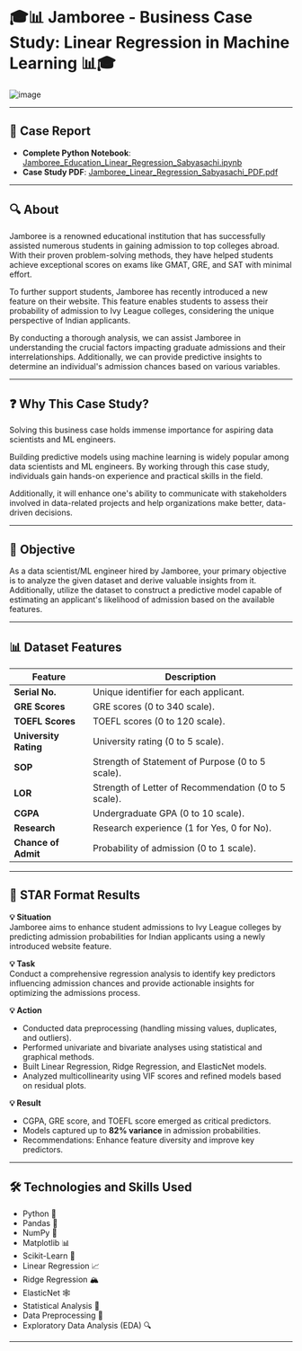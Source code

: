 # 🎓📊 Jamboree - Business Case Study: Linear Regression in Machine Learning 📊🎓

![image](https://github.com/user-attachments/assets/68addae5-a228-493a-8270-b83b1e32d357)


---

## 📝 Case Report

- **Complete Python Notebook**: [Jamboree_Education_Linear_Regression_Sabyasachi.ipynb](https://github.com/ssgalactic/Jamboree-Linear-Regression/blob/main/Jamboree_Education_Linear_Regression_Sabyasachi.ipynb)
- **Case Study PDF**: [Jamboree_Linear_Regression_Sabyasachi_PDF.pdf](https://github.com/ssgalactic/Jamboree-Linear-Regression/blob/main/Jamboree_Linear_Regression_Sabyasachi_PDF.pdf)

---

## 🔍 About

Jamboree is a renowned educational institution that has successfully assisted numerous students in gaining admission to top colleges abroad. With their proven problem-solving methods, they have helped students achieve exceptional scores on exams like GMAT, GRE, and SAT with minimal effort.

To further support students, Jamboree has recently introduced a new feature on their website. This feature enables students to assess their probability of admission to Ivy League colleges, considering the unique perspective of Indian applicants.

By conducting a thorough analysis, we can assist Jamboree in understanding the crucial factors impacting graduate admissions and their interrelationships. Additionally, we can provide predictive insights to determine an individual's admission chances based on various variables.

---

## ❓ Why This Case Study?

Solving this business case holds immense importance for aspiring data scientists and ML engineers.

Building predictive models using machine learning is widely popular among data scientists and ML engineers. By working through this case study, individuals gain hands-on experience and practical skills in the field.

Additionally, it will enhance one's ability to communicate with stakeholders involved in data-related projects and help organizations make better, data-driven decisions.

---

## 🎯 Objective

As a data scientist/ML engineer hired by Jamboree, your primary objective is to analyze the given dataset and derive valuable insights from it. Additionally, utilize the dataset to construct a predictive model capable of estimating an applicant's likelihood of admission based on the available features.

---

## 📊 Dataset Features

| Feature            | Description                                                                 |
|--------------------|-----------------------------------------------------------------------------|
| **Serial No.**     | Unique identifier for each applicant.                                       |
| **GRE Scores**     | GRE scores (0 to 340 scale).                                                |
| **TOEFL Scores**   | TOEFL scores (0 to 120 scale).                                              |
| **University Rating** | University rating (0 to 5 scale).                                        |
| **SOP**            | Strength of Statement of Purpose (0 to 5 scale).                            |
| **LOR**            | Strength of Letter of Recommendation (0 to 5 scale).                        |
| **CGPA**           | Undergraduate GPA (0 to 10 scale).                                          |
| **Research**       | Research experience (1 for Yes, 0 for No).                                  |
| **Chance of Admit**| Probability of admission (0 to 1 scale).                                    |

---

## 🌟 STAR Format Results

**💡 Situation**  
Jamboree aims to enhance student admissions to Ivy League colleges by predicting admission probabilities for Indian applicants using a newly introduced website feature.

**💡 Task**  
Conduct a comprehensive regression analysis to identify key predictors influencing admission chances and provide actionable insights for optimizing the admissions process.

**💡 Action**  
- Conducted data preprocessing (handling missing values, duplicates, and outliers).  
- Performed univariate and bivariate analyses using statistical and graphical methods.  
- Built Linear Regression, Ridge Regression, and ElasticNet models.  
- Analyzed multicollinearity using VIF scores and refined models based on residual plots.  

**💡 Result**  
- CGPA, GRE score, and TOEFL score emerged as critical predictors.  
- Models captured up to **82% variance** in admission probabilities.  
- Recommendations: Enhance feature diversity and improve key predictors.  

---

## 🛠️ Technologies and Skills Used

- Python 🐍
- Pandas 🐼
- NumPy 🔢
- Matplotlib 📊
- Scikit-Learn 🤖
- Linear Regression 📈
- Ridge Regression 🏔️
- ElasticNet 🕸️
- Statistical Analysis 📐
- Data Preprocessing 🧹
- Exploratory Data Analysis (EDA) 🔍

---


